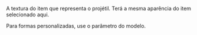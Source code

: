 A textura do item que representa o projétil. Terá a mesma aparência do item selecionado aqui.

Para formas personalizadas, use o parâmetro do modelo.